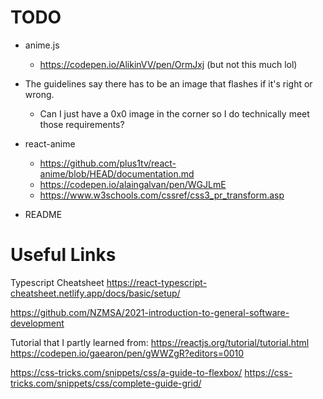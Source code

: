 # TODO

- anime.js
  - https://codepen.io/AlikinVV/pen/OrmJxj (but not this much lol)

- The guidelines say there has to be an image that flashes if it's right or wrong.
  - Can I just have a 0x0 image in the corner so I do technically meet those requirements?

- react-anime
  - https://github.com/plus1tv/react-anime/blob/HEAD/documentation.md
  - https://codepen.io/alaingalvan/pen/WGJLmE
  - https://www.w3schools.com/cssref/css3_pr_transform.asp

- README

# Useful Links

Typescript Cheatsheet
https://react-typescript-cheatsheet.netlify.app/docs/basic/setup/

https://github.com/NZMSA/2021-introduction-to-general-software-development

Tutorial that I partly learned from:
https://reactjs.org/tutorial/tutorial.html
https://codepen.io/gaearon/pen/gWWZgR?editors=0010

https://css-tricks.com/snippets/css/a-guide-to-flexbox/
https://css-tricks.com/snippets/css/complete-guide-grid/
